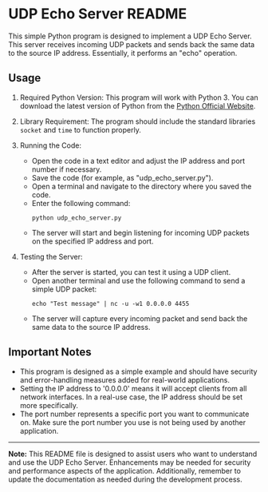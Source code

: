 # UDP Echo Server README

This simple Python program is designed to implement a UDP Echo Server. This server receives incoming UDP packets and sends back the same data to the source IP address. Essentially, it performs an "echo" operation.

## Usage

1. Required Python Version: This program will work with Python 3. You can download the latest version of Python from the [Python Official Website](https://www.python.org/).

2. Library Requirement: The program should include the standard libraries `socket` and `time` to function properly.

3. Running the Code:
   - Open the code in a text editor and adjust the IP address and port number if necessary.
   - Save the code (for example, as "udp_echo_server.py").
   - Open a terminal and navigate to the directory where you saved the code.
   - Enter the following command:
     ```
     python udp_echo_server.py
     ```
   - The server will start and begin listening for incoming UDP packets on the specified IP address and port.

4. Testing the Server:
   - After the server is started, you can test it using a UDP client.
   - Open another terminal and use the following command to send a simple UDP packet:
     ```
     echo "Test message" | nc -u -w1 0.0.0.0 4455
     ```
   - The server will capture every incoming packet and send back the same data to the source IP address.

## Important Notes

- This program is designed as a simple example and should have security and error-handling measures added for real-world applications.
- Setting the IP address to '0.0.0.0' means it will accept clients from all network interfaces. In a real-use case, the IP address should be set more specifically.
- The port number represents a specific port you want to communicate on. Make sure the port number you use is not being used by another application.

---

**Note:** This README file is designed to assist users who want to understand and use the UDP Echo Server. Enhancements may be needed for security and performance aspects of the application. Additionally, remember to update the documentation as needed during the development process.
